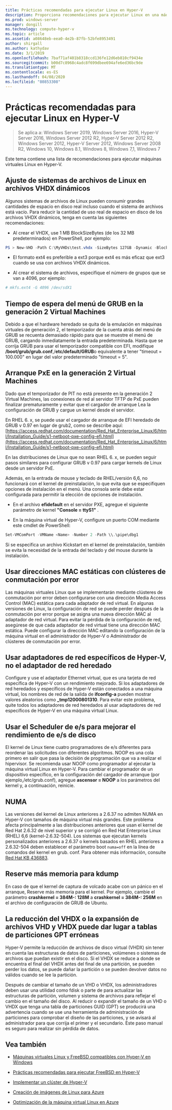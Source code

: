 ```yaml
---
title: Prácticas recomendadas para ejecutar Linux en Hyper-V
description: Proporciona recomendaciones para ejecutar Linux en una máquina virtual
ms.prod: windows-server
manager: dongill
ms.technology: compute-hyper-v
ms.topic: article
ms.assetid: a08648eb-eea0-4e2b-87fb-52bfe8953491
author: shirgall
ms.author: kathydav
ms.date: 3/1/2019
ms.openlocfilehash: 7baf71af401b8318ccd136fe12d6eb810cf9434e
ms.sourcegitcommit: b00d7c8968c4adc8f699dbee694afe6ed36bc9de
ms.translationtype: MT
ms.contentlocale: es-ES
ms.lasthandoff: 04/08/2020
ms.locfileid: "80853308"
---
```

# <a name="best-practices-for-running-linux-on-hyper-v"></a>Prácticas recomendadas para ejecutar Linux en Hyper-V

>Se aplica a: Windows Server 2019, Windows Server 2016, Hyper-V Server 2016, Windows Server 2012 R2, Hyper-V Server 2012 R2, Windows Server 2012, Hyper-V Server 2012, Windows Server 2008 R2, Windows 10, Windows 8.1, Windows 8, Windows 7,1, Windows 7

Este tema contiene una lista de recomendaciones para ejecutar máquinas virtuales Linux en Hyper-V.

## <a name="tuning-linux-file-systems-on-dynamic-vhdx-files"></a>Ajuste de sistemas de archivos de Linux en archivos VHDX dinámicos

Algunos sistemas de archivos de Linux pueden consumir grandes cantidades de espacio en disco real incluso cuando el sistema de archivos está vacío. Para reducir la cantidad de uso real de espacio en disco de los archivos VHDX dinámicos, tenga en cuenta las siguientes recomendaciones:

* Al crear el VHDX, use 1 MB BlockSizeBytes (de los 32 MB predeterminados) en PowerShell, por ejemplo:

```Powershell
PS > New-VHD -Path C:\MyVHDs\test.vhdx -SizeBytes 127GB -Dynamic -BlockSizeBytes 1MB
```

* El formato ext4 es preferible a ext3 porque ext4 es más eficaz que ext3 cuando se usa con archivos VHDX dinámicos.

* Al crear el sistema de archivos, especifique el número de grupos que se van a 4096, por ejemplo:

```bash
# mkfs.ext4 -G 4096 /dev/sdX1

```

## <a name="grub-menu-timeout-on-generation-2-virtual-machines"></a>Tiempo de espera del menú de GRUB en la generación 2 Virtual Machines

Debido a que el hardware heredado se quita de la emulación en máquinas virtuales de generación 2, el temporizador de la cuenta atrás del menú de GRUB se recuenta demasiado rápido para que se muestre el menú de GRUB, cargando inmediatamente la entrada predeterminada. Hasta que se corrija GRUB para usar el temporizador compatible con EFI, modifique **/boot/grub/grub.conf**,/**etc/default/GRUB**o equivalente a tener "timeout = 100.000" en lugar del valor predeterminado "timeout = 5".

## <a name="pxe-boot-on-generation-2-virtual-machines"></a>Arranque PxE en la generación 2 Virtual Machines

Dado que el temporizador de PIT no está presente en la generación 2 Virtual Machines, las conexiones de red al servidor TFTP de PxE pueden finalizar prematuramente y evitar que el cargador de arranque Lea la configuración de GRUB y cargue un kernel desde el servidor.

En RHEL 6. x, se puede usar el cargador de arranque de EFI heredado de GRUB v 0.97 en lugar de grub2, como se describe aquí: [https://access.redhat.com/documentation/Red_Hat_Enterprise_Linux/6/html/Installation_Guide/s1-netboot-pxe-config-efi.html](https://access.redhat.com/documentation/Red_Hat_Enterprise_Linux/6/html/Installation_Guide/s1-netboot-pxe-config-efi.html)

En las distribuciones de Linux que no sean RHEL 6. x, se pueden seguir pasos similares para configurar GRUB v 0.97 para cargar kernels de Linux desde un servidor PxE.

Además, en la entrada de mouse y teclado de RHEL/versión 6,6, no funcionará con el kernel de preinstalación, lo que evita que se especifiquen opciones de instalación en el menú. Una consola serie debe estar configurada para permitir la elección de opciones de instalación.

* En el archivo **efidefault** en el servidor PXE, agregue el siguiente parámetro de kernel **"Console = ttyS1"** .

* En la máquina virtual de Hyper-V, configure un puerto COM mediante este cmdlet de PowerShell:

```Powershell
Set-VMComPort -VMName <Name> -Number 2 -Path \\.\pipe\dbg1

```

Si se especifica un archivo Kickstart en el kernel de preinstalación, también se evita la necesidad de la entrada del teclado y del mouse durante la instalación.

## <a name="use-static-mac-addresses-with-failover-clustering"></a>Usar direcciones MAC estáticas con clústeres de conmutación por error

Las máquinas virtuales Linux que se implementarán mediante clústeres de conmutación por error deben configurarse con una dirección Media Access Control (MAC) estática para cada adaptador de red virtual. En algunas versiones de Linux, la configuración de red se puede perder después de la conmutación por error porque se asigna una nueva dirección MAC al adaptador de red virtual. Para evitar la pérdida de la configuración de red, asegúrese de que cada adaptador de red virtual tiene una dirección MAC estática. Puede configurar la dirección MAC editando la configuración de la máquina virtual en el administrador de Hyper-V o Administrador de clústeres de conmutación por error.

## <a name="use-hyper-v-specific-network-adapters-not-the-legacy-network-adapter"></a>Usar adaptadores de red específicos de Hyper-V, no el adaptador de red heredado

Configure y use el adaptador Ethernet virtual, que es una tarjeta de red específica de Hyper-V con un rendimiento mejorado. Si los adaptadores de red heredados y específicos de Hyper-V están conectados a una máquina virtual, los nombres de red de la salida de **ifconfig-a** pueden mostrar valores aleatorios como **_tmp12000801310**. Para evitar este problema, quite todos los adaptadores de red heredados al usar adaptadores de red específicos de Hyper-V en una máquina virtual Linux.

## <a name="use-io-scheduler-noop-for-better-disk-io-performance"></a>Usar el Scheduler de e/s para mejorar el rendimiento de e/s de disco

El kernel de Linux tiene cuatro programadores de e/s diferentes para reordenar las solicitudes con diferentes algoritmos. NOOP es una cola primero en salir que pasa la decisión de programación que va a realizar el hipervisor. Se recomienda usar NOOP como programador al ejecutar la máquina virtual Linux en Hyper-V. Para cambiar el programador de un dispositivo específico, en la configuración del cargador de arranque (por ejemplo,/etc/grub.conf), agregue **ascensor = NOOP** a los parámetros del kernel y, a continuación, reinicie.

## <a name="numa"></a>NUMA

Las versiones del kernel de Linux anteriores a 2.6.37 no admiten NUMA en Hyper-V con tamaños de máquina virtual más grandes. Este problema afecta principalmente a las distribuciones anteriores que usan el kernel de Red Hat 2.6.32 de nivel superior y se corrigió en Red Hat Enterprise Linux (RHEL) 6,6 (kernel-2.6.32-504). Los sistemas que ejecutan kernels personalizados anteriores a 2.6.37 o kernels basados en RHEL anteriores a 2.6.32-504 deben establecer el parámetro boot `numa=off` en la línea de comandos del kernel en grub. conf. Para obtener más información, consulte [Red Hat KB 436883](https://access.redhat.com/solutions/436883).

## <a name="reserve-more-memory-for-kdump"></a>Reserve más memoria para kdump

En caso de que el kernel de captura de volcado acabe con un pánico en el arranque, Reserve más memoria para el kernel. Por ejemplo, cambie el parámetro **crashkernel = 384M-: 128M** a **crashkernel = 384M-: 256M** en el archivo de configuración de GRUB de Ubuntu.

## <a name="shrinking-vhdx-or-expanding-vhd-and-vhdx-files-can-result-in-erroneous-gpt-partition-tables"></a>La reducción del VHDX o la expansión de archivos VHD y VHDX puede dar lugar a tablas de particiones GPT erróneas

Hyper-V permite la reducción de archivos de disco virtual (VHDX) sin tener en cuenta las estructuras de datos de particiones, volúmenes o sistemas de archivos que puedan existir en el disco. Si el VHDX se reduce a donde se encuentra el final del VHDX antes del final de una partición, se pueden perder los datos, se puede dañar la partición o se pueden devolver datos no válidos cuando se lee la partición.

Después de cambiar el tamaño de un VHD o VHDX, los administradores deben usar una utilidad como fdisk o parte de para actualizar las estructuras de partición, volumen y sistema de archivos para reflejar el cambio en el tamaño del disco. Al reducir o expandir el tamaño de un VHD o VHDX que tenga una tabla de particiones GUID (GPT) se producirá una advertencia cuando se use una herramienta de administración de particiones para comprobar el diseño de las particiones, y se avisará al administrador para que corrija el primer y el secundario. Este paso manual es seguro para realizar sin pérdida de datos.

## <a name="see-also"></a>Vea también

* [Máquinas virtuales Linux y FreeBSD compatibles con Hyper-V en Windows](Supported-Linux-and-FreeBSD-virtual-machines-for-Hyper-V-on-Windows.md)

* [Prácticas recomendadas para ejecutar FreeBSD en Hyper-V](Best-practices-for-running-FreeBSD-on-Hyper-V.md)

* [Implementar un clúster de Hyper-V](https://technet.microsoft.com/library/jj863389.aspx)

* [Creación de imágenes de Linux para Azure](https://docs.microsoft.com/azure/virtual-machines/linux/create-upload-generic)

* [Optimización de la máquina virtual Linux en Azure](https://docs.microsoft.com/azure/virtual-machines/linux/optimization)
